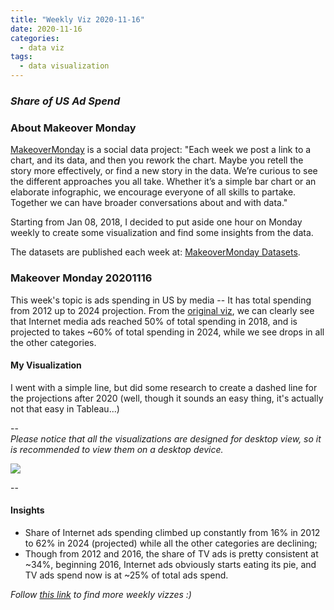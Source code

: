 ```yaml
---
title: "Weekly Viz 2020-11-16"
date: 2020-11-16
categories:
  - data viz
tags:
  - data visualization
---
```


### *Share of US Ad Spend*


### About Makeover Monday

[MakeoverMonday](http://www.makeovermonday.co.uk/) is a social data project:
"Each week we post a link to a chart, and its data, and then you rework the chart.
Maybe you retell the story more effectively, or find a new story in the data.
We’re curious to see the different approaches you all take. Whether it’s a simple bar chart or an elaborate infographic, we encourage everyone of all skills to partake.
Together we can have broader conversations about and with data."

Starting from Jan 08, 2018, I decided to put aside one hour on Monday weekly to create some visualization and find some insights from the data.

The datasets are published each week at: [MakeoverMonday Datasets](http://www.makeovermonday.co.uk/data/).

### Makeover Monday 20201116

This week's topic is ads spending in US by media -- It has total spending from 2012 up to 2024 projection. From the [original viz](https://www.visualcapitalist.com/majority-advertising-dollars-spent-online/), we can clearly see that Internet media ads reached 50% of total spending in 2018, and is projected to takes ~60% of total spending in 2024, while we see drops in all the other categories.  

#### My Visualization

I went with a simple line, but did some research to create a dashed line for the projections after 2020 (well, though it sounds an easy thing, it's actually not that easy in Tableau...)  

--  
*Please notice that all the visualizations are designed for desktop view, so it is recommended to view them on a desktop device.*  

<div class='tableauPlaceholder' id='viz1605585007282' style='position: relative'>
<noscript><a href='#'>
  <img alt=' ' src='https:&#47;&#47;public.tableau.com&#47;static&#47;images&#47;Ma&#47;MakeOverMonday20201116ShareofUSAdSpend&#47;USAdsSpending&#47;1_rss.png' style='border: none' />
</a></noscript>
<object class='tableauViz'  style='display:none;'>
  <param name='host_url' value='https%3A%2F%2Fpublic.tableau.com%2F' />
  <param name='embed_code_version' value='3' />
  <param name='site_root' value='' />
  <param name='name' value='MakeOverMonday20201116ShareofUSAdSpend&#47;USAdsSpending' />
  <param name='tabs' value='no' />
  <param name='toolbar' value='yes' />
  <param name='static_image' value='https:&#47;&#47;public.tableau.com&#47;static&#47;images&#47;Ma&#47;MakeOverMonday20201116ShareofUSAdSpend&#47;USAdsSpending&#47;1.png' />
  <param name='animate_transition' value='yes' />
  <param name='display_static_image' value='yes' />
  <param name='display_spinner' value='yes' />
  <param name='display_overlay' value='yes' />
  <param name='display_count' value='yes' />
  <param name='language' value='en' />
  <param name='filter' value='publish=yes' />
</object></div>           
<script type='text/javascript'>     
  var divElement = document.getElementById('viz1605585007282');           
  var vizElement = divElement.getElementsByTagName('object')[0];          
  if ( divElement.offsetWidth > 800 ) { vizElement.style.width='800px';vizElement.style.height='627px';} else if ( divElement.offsetWidth > 500 ) { vizElement.style.width='800px';vizElement.style.height='627px';} else { vizElement.style.width='100%';vizElement.style.height='727px';}                     var scriptElement = document.createElement('script');                    scriptElement.src = 'https://public.tableau.com/javascripts/api/viz_v1.js';         
  vizElement.parentNode.insertBefore(scriptElement, vizElement);           
</script>
  
  
--  

#### Insights
* Share of Internet ads spending climbed up constantly from 16% in 2012 to 62% in 2024 (projected) while all the other categories are declining;  
* Though from 2012 and 2016, the share of TV ads is pretty consistent at ~34%, beginning 2016, Internet ads obviously starts eating its pie, and TV ads spend now is at ~25% of total ads spend.  


*Follow [this link](https://yudong-94.github.io/personal-website/project/MakeOverMonday2020/) to find more weekly vizzes :)*